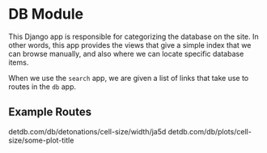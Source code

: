 # DB Module

This Django app is responsible for categorizing the database on the site. In other words, this app provides the views that give a simple index that we can browse manually, and also where we can locate specific database items.

When we use the `search` app, we are given a list of links that take use to routes in the `db` app.

## Example Routes
detdb.com/db/detonations/cell-size/width/ja5d
detdb.com/db/plots/cell-size/some-plot-title
